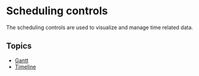 # Scheduling controls

The scheduling controls are used to visualize and manage time related data.

## Topics
* [Gantt](gantt.md)
* [Timeline](timeline.md)
